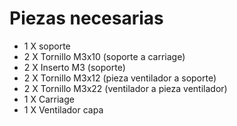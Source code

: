 # **Piezas necesarias**

- 1 X soporte
- 2 X Tornillo M3x10 (soporte a carriage)
- 2 X Inserto M3 (soporte)
- 2 X Tornillo M3x12 (pieza ventilador a soporte)
- 2 X Tornillo M3x22 (ventilador a pieza ventilador)
- 1 X Carriage
- 1 X Ventilador capa

